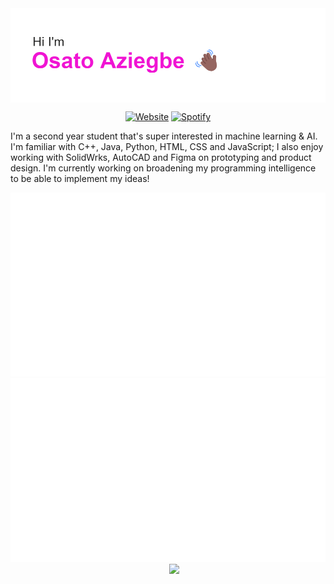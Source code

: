 <img align="center" src="https://github.com/osatohamen/osatohamen/blob/main/header.png" width="2500">
  <p align="center">
<a href="https://www.linkedin.com/in/osatohamen-aziegbe/"><img src="https://img.shields.io/badge/-osatohamen-ff66ce?style=for-the-badge&amp;logo=LinkedIn&amp;logoColor=white&amp;link=https://rishi.cx/" alt="Website"></a>
<a href="https://open.spotify.com/user/5v7vdgilr8kr8x29lm14ibfml"><img src="https://img.shields.io/badge/-osato_az-df48ff?style=for-the-badge&amp;logo=Spotify&amp;logoColor=white&amp;link=https://open.spotify.com/user/5v7vdgilr8kr8x29lm14ibfml" alt="Spotify"></a></p>
I'm a second year student that's super interested in machine learning & AI. I'm familiar with C++, Java, Python, HTML, CSS and JavaScript; I also enjoy working with SolidWrks, AutoCAD and Figma on prototyping and product design.
I'm currently working on broadening my programming intelligence to be able to implement my ideas! 
  
![](https://raw.githubusercontent.com/osatohamen/github-stats/master/generated/overview.svg)
![](https://raw.githubusercontent.com/osatohamen/github-stats/master/generated/languages.svg)
<img align= "right" src="https://github.com/osatohamen/osatohamen/assets/76673811/f9c4eabf-da4e-4c22-8398-55dae5597fb1" width="250">

